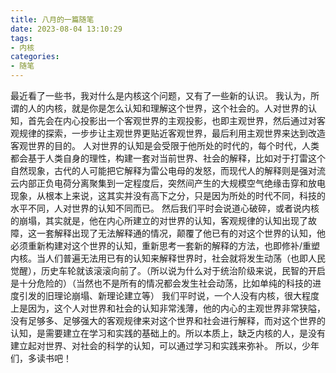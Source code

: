 ```yaml
---
title: 八月的一篇随笔
date: 2023-08-04 13:10:29
tags:
- 内核
categories:
- 随笔
---
```

最近看了一些书，我对什么是内核这个问题，又有了一些新的认识。
我认为，所谓的人的内核，就是你是怎么认知和理解这个世界，这个社会的。人对世界的认知，首先会在内心投影出一个客观世界的主观投影，也即主观世界，然后通过对客观规律的探索，一步步让主观世界更贴近客观世界，最后利用主观世界来达到改造客观世界的目的。
人对世界的认知是会受限于他所处的时代的，每个时代，人类都会基于人类自身的理性，构建一套对当前世界、社会的解释，比如对于打雷这个自然现象，古代的人可能把它解释为雷公电母的发怒，而现代人的解释则是强对流云内部正负电荷分离聚集到一定程度后，突然间产生的大规模空气绝缘击穿和放电现象，从根本上来说，这其实并没有高下之分，只是因为所处的时代不同，科技的水平不同，人对世界的认知不同而已。
然后我们平时会说道心破碎，或者说内核的崩塌，其实就是，他在内心所建立的对世界的认知，客观规律的认知出现了故障，这一套解释出现了无法解释通的情况，颠覆了他已有的对这个世界的认知，他必须重新构建对这个世界的认知，重新思考一套新的解释的方法，也即修补/重塑内核。当人们普遍无法用已有的认知来解释世界时，社会就将发生动荡（也即人民觉醒），历史车轮就该滚滚向前了。（所以说为什么对于统治阶级来说，民智的开启是十分危险的）（当然也不是所有的情况都会发生社会动荡，比如单纯的科技的进度引发的旧理论崩塌、新理论建立等）
我们平时说，一个人没有内核，很大程度上是因为，这个人对世界和社会的认知非常浅薄，他的内心的主观世界非常狭隘，没有足够多、足够强大的客观规律来对这个世界和社会进行解释，而对这个世界的认知，是需要建立在学习和实践的基础上的。所以本质上，缺乏内核的人，是没有建立起对世界、对社会的科学的认知，可以通过学习和实践来弥补。
所以，少年们，多读书吧！

